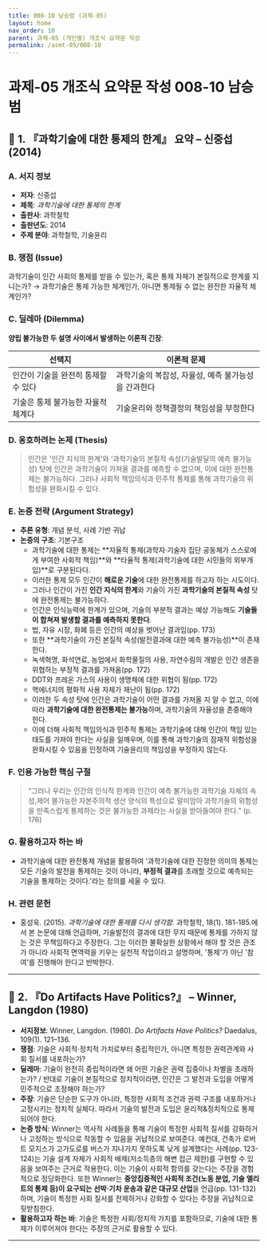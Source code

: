 ```yaml
---
title: 008-10 남승범 (과제-05)
layout: home
nav_order: 10
parent: 과제-05 (개인별) 개조식 요약문 작성
permalink: /asmt-05/008-10
---
```


# 과제-05 개조식 요약문 작성 008-10 남승범 

## 📘 1. 『과학기술에 대한 통제의 한계』 요약 – 신중섭 (2014)

### A. 서지 정보  
- **저자**: 신중섭
- **제목**: *과학기술에 대한 통제의 한계*  
- **출판사**: 과학철학 
- **출판년도**: 2014  
- **주제 분야**: 과학철학, 기술윤리


### B. 쟁점 (Issue)  
과학기술이 인간 사회의 통제를 받을 수 있는가, 혹은 통제 자체가 본질적으로 한계를 지니는가?
→ 과학기술은 통제 가능한 체계인가, 아니면 통제될 수 없는 완전한 자율적 체계인가?


### C. 딜레마 (Dilemma)  
**양립 불가능한 두 설명 사이에서 발생하는 이론적 긴장**:

| 선택지 | 이론적 문제 |
|--------|-------------|
| 인간이 기술을 완전히 통제할 수 있다 | 과학기술의 복잡성, 자율성, 예측 불가능성을 간과한다 |
| 기술은 통제 불가능한 자율적 체계다 | 기술윤리와 정책결정의 책임성을 부정한다 |


### D. 옹호하려는 논제 (Thesis)  
> 인간은 '인간 지식의 한계'와 '과학기술의 본질적 속성(기술발달의 예측 불가능성) 탓에 인간은 과학기술이 가져올 결과를 예측할 수 없으며, 이에 대한 완전통제는 불가능하다. 그러나 사회적 책임의식과 민주적 통제를 통해 과학기술의 위험성을 완화시킬 수 있다.


### E. 논증 전략 (Argument Strategy)  
- **추론 유형**: 개념 분석, 사례 기반 귀납
- **논증의 구조**:
  기본구조
  - 과학기술에 대한 통제는 **자율적 통제(과학자·기술자 집단 공동체가 스스로에게 부여한 사회적 책임)**와 **타율적 통제(과학기술에 대한 시민들의 외부개입)**로 구분된다다.
  - 이러한 통제 모두 인간이 **해로운 기술**에 대한 완전통제를 하고자 하는 시도이다.
  - 그러나 인간이 가진 **인간 지식의 한계**와 기술이 가진 **과학기술의 본질적 속성** 탓에 완전통제는 불가능하다.
  - 인간은 인식능력에 한계가 있으며, 기술의 부분적 결과는 예상 가능해도 **기술들이 합쳐져 발생할 결과를 예측하지 못한다**.
   - 법, 자유 시장, 화폐 등은 인간의 예상을 벗어난 결과임(pp. 173)
  - 또한 **과학기술이 가진 본질적 속성(발전결과에 대한 예측 불가능성)**이 존재한다. 
   - 녹색혁명, 화석연료, 농업에서 화학물질의 사용, 자연수림의 개발은 인간 생존을 위협하는 부정적 결과를 가져옴(pp. 172)
   - DDT와 프레온 가스의 사용이 생명체에 대한 위협이 됨(pp. 172)
   - 핵에너지의 평화적 사용 자체가 재난이 됨(pp. 172)
  - 이러한 두 속성 탓에 인간은 과학기술이 어떤 결과를 가져올 지 알 수 없고, 이에 따라 **과학기술에 대한 완전통제는 불가능**하며, 과학기술의 자율성을 존중해야 한다.
  - 이에 더해 사회적 책임의식과 민주적 통제는 과학기술에 대해 인간이 책임 있는 태도를 가져야 한다는 사실을 일깨우며, 이를 통해 과학기술의 잠재적 위험성을 완화시킬 수 있음을 인정하여 기술윤리의 책임성을 부정하지 않는다.


### F. 인용 가능한 핵심 구절
> “그러나 우리는 인간의 인식적 한계와 인간이 예측 불가능한 과학기술 자체의 속성,제어 불가능한 자본주의적 생산 양식의 특성으로 말미암아 과학기술의 위험성을 만족스럽게 통제하는 것은 불가능한 과제라는 사실을 받아들여야 한다.” (p. 176)  


### G. 활용하고자 하는 바
- 과학기술에 대한 완전통제 개념을 활용하여 '과학기술에 대한 진정한 의미의 통제는 모든 기술의 발전을 통제하는 것이 아니라, **부정적 결과**를 초래할 것으로 예측되는 기술을 통제하는 것이다.'라는 정의를 세울 수 있다.

### H. 관련 문헌
- 홍성욱. (2015). *과학기술에 대한 통제를 다시 생각함.* 과학철학, 18(1). 181-185.에서 본 논문에 대해 언급하며, 기술발전의 결과에 대한 무지 때문에 통제를 가하지 않는 것은 무책임하다고 주장한다. 그는 이러한 불확실한 상황에서 해야 할 것은 관조가 아니라 사회적 면역력을 키우는 실천적 작업이라고 설명하며, '통제'가 아닌 '참여'를 진행해야 한다고 반박한다.

---

## 📘 2. 『Do Artifacts Have Politics?』 – Winner, Langdon (1980)

- **서지정보**: Winner, Langdon. (1980). *Do Artifacts Have Politics?* Daedalus, 109(1). 121–136.
- **쟁점**: 기술은 사회적·정치적 가치로부터 중립적인가, 아니면 특정한 권력관계와 사회 질서를 내포하는가?
- **딜레마**: 기술이 완전히 중립적이라면 왜 어떤 기술은 권력 집중이나 차별을 초래하는가? / 반대로 기술이 본질적으로 정치적이라면, 인간은 그 발전과 도입을 어떻게 민주적으로 조정해야 하는가?
- **주장**: 기술은 단순한 도구가 아니라, 특정한 사회적 조건과 권력 구조를 내포하거나 고정시키는 정치적 실체다. 따라서 기술의 발전과 도입은 윤리적&정치적으로 통제되어야 한다.
- **논증 방식**: Winner는 역사적 사례들을 통해 기술이 특정한 사회적 질서를 강화하거나 고정하는 방식으로 작동할 수 있음을 귀납적으로 보여준다. 예컨대, 건축가 로버트 모지스가 고가도로를 버스가 지나가지 못하도록 낮게 설계했다는 사례(pp. 123-124)는 기술 설계 자체가 사회적 배제(저소득층의 해변 접근 제한)를 구현할 수 있음을 보여주는 근거로 작용한다. 이는 기술이 사회적 함의를 갖는다는 주장을 경험적으로 정당화한다. 또한  Winner는 **중앙집중적인 사회적 조건(노동 분업, 기술 엘리트의 통제 등)이 요구되는 선박·기차 운송과 같은 대규모 산업**을 언급(pp. 131-132)하며, 기술이 특정한 사회 질서를 전제하거나 강화할 수 있다는 주장을 귀납적으로 뒷받침한다. 
- **활용하고자 하는 바**: 기술은 특정한 사회/정치적 가치를 포함하므로, 기술에 대한 통제가 이루어져야 한다는 주장의 근거로 활용할 수 있다.

---